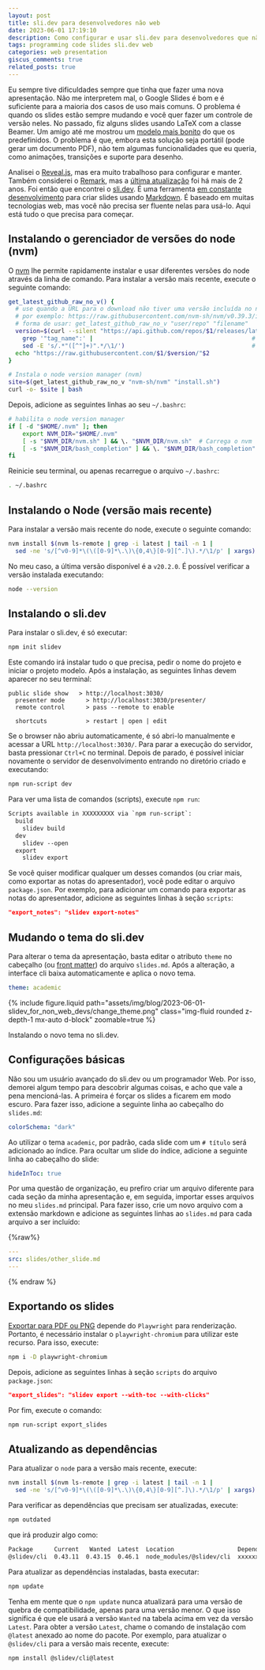 ```yaml
---
layout: post
title: sli.dev para desenvolvedores não web
date: 2023-06-01 17:19:10
description: Como configurar e usar sli.dev para desenvolvedores que não são web
tags: programming code slides sli.dev web
categories: web presentation
giscus_comments: true
related_posts: true
---
```


Eu sempre tive dificuldades sempre que tinha que fazer uma nova apresentação. Não me interpretem mal, o Google Slides é bom e é suficiente para a maioria dos casos de uso mais comuns. O problema é quando os slides estão sempre mudando e você quer fazer um controle de versão neles. No passado, fiz alguns slides usando LaTeX com a classe Beamer. Um amigo até me mostrou um [modelo mais bonito](https://github.com/deuslirio/UFGTeX-Presentation) do que os predefinidos. O problema é que, embora esta solução seja portátil (pode gerar um documento PDF), não tem algumas funcionalidades que eu queria, como animações, transições e suporte para desenho.

Analisei o [Reveal.js](https://revealjs.com/), mas era muito trabalhoso para configurar e manter. Também considerei o [Remark](https://remarkjs.com/), mas a [última atualização](https://github.com/gnab/remark) foi há mais de 2 anos. Foi então que encontrei o [sli.dev](https://sli.dev/). É uma ferramenta [em constante desenvolvimento](https://github.com/slidevjs/slidev) para criar slides usando [Markdown](https://sli.dev/guide/syntax.html). É baseado em muitas tecnologias web, mas você não precisa ser fluente nelas para usá-lo. Aqui está tudo o que precisa para começar.

## Instalando o gerenciador de versões do node (nvm)

O [nvm](https://github.com/nvm-sh/nvm) lhe permite rapidamente instalar e usar diferentes versões do node através da linha de comando. Para instalar a versão mais recente, execute o seguinte comando:

```bash
get_latest_github_raw_no_v() {
  # use quando a URL para o download não tiver uma versão incluída no nome do arquivo
  # por exemplo: https://raw.githubusercontent.com/nvm-sh/nvm/v0.39.3/install.sh
  # forma de usar: get_latest_github_raw_no_v "user/repo" "filename"
  version=$(curl --silent "https://api.github.com/repos/$1/releases/latest" |  # Obtém a versão mais recente da API do GitHub
    grep '"tag_name":' |                                             # Pega a linha da tag
    sed -E 's/.*"([^"]+)".*/\1/')                                    # Extrai o valor do JSON
  echo "https://raw.githubusercontent.com/$1/$version/"$2
}

# Instala o node version manager (nvm)
site=$(get_latest_github_raw_no_v "nvm-sh/nvm" "install.sh")
curl -o- $site | bash
```

Depois, adicione as seguintes linhas ao seu `~/.bashrc`:

```bash
# habilita o node version manager
if [ -d "$HOME/.nvm" ]; then
    export NVM_DIR="$HOME/.nvm"
    [ -s "$NVM_DIR/nvm.sh" ] && \. "$NVM_DIR/nvm.sh"  # Carrega o nvm
    [ -s "$NVM_DIR/bash_completion" ] && \. "$NVM_DIR/bash_completion"  # Habilita o bash_completion
fi
```

Reinicie seu terminal, ou apenas recarregue o arquivo `~/.bashrc`:

```bash
. ~/.bashrc
```

## Instalando o Node (versão mais recente)

Para instalar a versão mais recente do node, execute o seguinte comando:

```bash
nvm install $(nvm ls-remote | grep -i latest | tail -n 1 |
  sed -ne 's/[^v0-9]*\(\([0-9]*\.\)\{0,4\}[0-9][^.]\).*/\1/p' | xargs)
```

No meu caso, a última versão disponível é a `v20.2.0`. É possível verificar a versão instalada executando:

```bash
node --version
```

## Instalando o sli.dev

Para instalar o sli.dev, é só executar:

```bash
npm init slidev
```

Este comando irá instalar tudo o que precisa, pedir o nome do projeto e iniciar o projeto modelo. Após a instalação, as seguintes linhas devem aparecer no seu terminal:

```
public slide show   > http://localhost:3030/
  presenter mode      > http://localhost:3030/presenter/
  remote control      > pass --remote to enable

  shortcuts           > restart | open | edit
```

Se o browser não abriu automaticamente, é só abri-lo manualmente e acessar a URL `http://localhost:3030/`. Para parar a execução do servidor, basta pressionar `Ctrl+C` no terminal. Depois de parado, é possível iniciar novamente o servidor de desenvolvimento entrando no diretório criado e executando:

```bash
npm run-script dev
```

Para ver uma lista de comandos (scripts), execute `npm run`:

```txt
Scripts available in XXXXXXXXX via `npm run-script`:
  build
    slidev build
  dev
    slidev --open
  export
    slidev export
```

Se você quiser modificar qualquer um desses comandos (ou criar mais, como exportar as notas do apresentador), você pode editar o arquivo `package.json`. Por exemplo, para adicionar um comando para exportar as notas do apresentador, adicione as seguintes linhas à seção `scripts`:

```json
"export_notes": "slidev export-notes"
```

## Mudando o tema do sli.dev

Para alterar o tema da apresentação, basta editar o atributo `theme` no cabeçalho (ou [front matter](https://sli.dev/guide/syntax.html#front-matter-layouts)) do arquivo `slides.md`. Após a alteração, a interface cli baixa automaticamente e aplica o novo tema.

```yaml
theme: academic
```

{% include figure.liquid path="assets/img/blog/2023-06-01-slidev_for_non_web_devs/change_theme.png" class="img-fluid rounded z-depth-1 mx-auto d-block" zoomable=true %}

<div class="caption">
    Instalando o novo tema no sli.dev.
</div>

## Configurações básicas

Não sou um usuário avançado do sli.dev ou um programador Web. Por isso, demorei algum tempo para descobrir algumas coisas, e acho que vale a pena mencioná-las. A primeira é forçar os slides a ficarem em modo escuro. Para fazer isso, adicione a seguinte linha ao cabeçalho do `slides.md`:

```yaml
colorSchema: "dark"
```

Ao utilizar o tema `academic`, por padrão, cada slide com um `# título` será adicionado ao índice. Para ocultar um slide do índice, adicione a seguinte linha ao cabeçalho do slide:

```yaml
hideInToc: true
```

Por uma questão de organização, eu prefiro criar um arquivo diferente para cada seção da minha apresentação e, em seguida, importar esses arquivos no meu `slides.md` principal. Para fazer isso, crie um novo arquivo com a extensão markdown e adicione as seguintes linhas ao `slides.md` para cada arquivo a ser incluído:

{%raw%}

```yaml
---
src: slides/other_slide.md
---
```

{% endraw %}

## Exportando os slides

[Exportar para PDF ou PNG](https://sli.dev/guide/exporting.html) depende do `Playwright` para renderização. Portanto, é necessário instalar o `playwright-chromium` para utilizar este recurso. Para isso, execute:

```bash
npm i -D playwright-chromium
```

Depois, adicione as seguintes linhas à seção `scripts` do arquivo `package.json`:

```json
"export_slides": "slidev export --with-toc --with-clicks"
```

Por fim, execute o comando:

```bash
npm run-script export_slides
```

## Atualizando as dependências

Para atualizar o `node` para a versão mais recente, execute:

```bash
nvm install $(nvm ls-remote | grep -i latest | tail -n 1 |
  sed -ne 's/[^v0-9]*\(\([0-9]*\.\)\{0,4\}[0-9][^.]\).*/\1/p' | xargs) --reinstall-packages-from=current
```

Para verificar as dependências que precisam ser atualizadas, execute:

```bash
npm outdated
```

que irá produzir algo como:

```txt
Package      Current   Wanted  Latest  Location                  Depended by
@slidev/cli  0.43.11  0.43.15  0.46.1  node_modules/@slidev/cli  xxxxxxxx
```

Para atualizar as dependências instaladas, basta executar:

```bash
npm update
```

Tenha em mente que o `npm update` nunca atualizará para uma versão de quebra de compatibilidade, apenas para uma versão menor. O que isso significa é que ele usará a versão `Wanted` na tabela acima em vez da versão `Latest`. Para obter a versão `Latest`, chame o comando de instalação com `@latest` anexado ao nome do pacote. Por exemplo, para atualizar o `@slidev/cli` para a versão mais recente, execute:

```bash
npm install @slidev/cli@latest
```
